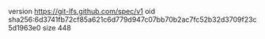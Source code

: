 version https://git-lfs.github.com/spec/v1
oid sha256:6d3741fb72cf85a621c6d779d947c07bb70b2ac7fc52b32d3709f23c5d1963e0
size 448

